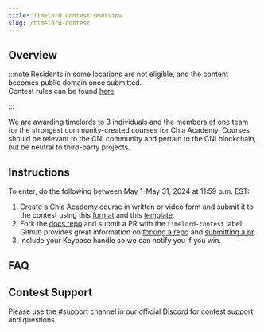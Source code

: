 ```yaml
---
title: Timelord Contest Overview
slug: /timelord-contest
---
```


## Overview

:::note
Residents in some locations are not eligible, and the content becomes public domain once submitted.  
Contest rules can be found [here](/timelord-contest-rules)

:::

We are awarding timelords to 3 individuals and the members of one team for the strongest community-created courses for Chia Academy. Courses should be relevant to the CNI community and pertain to the CNI blockchain, but be neutral to third-party projects.




## Instructions

To enter, do the following between May 1-May 31, 2024 at 11:59 p.m. EST:

1. Create a Chia Academy course in written or video form and submit it to the contest using this [format](https://docs.chia.net/academy-overview/) and this [template](https://github.com/Chia-Network/chia-docs/blob/33269c4ab9a661fbaf2a61aaa062e88639e17f8f/docs/academy/academy-intro/academy-overview.md). 
2. Fork the [docs repo](https://github.com/Chia-Network/chia-docs/tree/main) and submit a PR with the `timelord-contest` label. Github provides great information on [forking a repo](https://docs.github.com/en/pull-requests/collaborating-with-pull-requests/working-with-forks/fork-a-repo) and [submitting a pr](https://docs.github.com/en/pull-requests/collaborating-with-pull-requests/proposing-changes-to-your-work-with-pull-requests/creating-a-pull-request-from-a-fork).
3. Include your Keybase handle so we can notify you if you win. 

## FAQ

## Contest Support

Please use the #support channel in our official [Discord](https://discord.gg/chia) for contest support and questions.